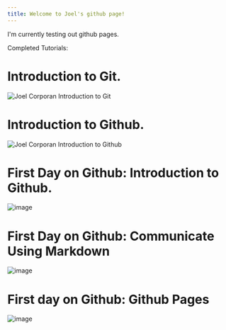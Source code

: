 ```yaml
---
title: Welcome to Joel's github page!
---
```


I'm currently testing out github pages.

Completed Tutorials:
# Introduction to Git.
![JoeI Corporan Introduction to Git](https://github.com/user-attachments/assets/48c002f7-9330-4e81-83d5-11a6385b9ce5)

# Introduction to Github.
![Joel Corporan Introduction to Github](https://github.com/user-attachments/assets/3d3f22d6-5413-48d7-825b-e64a1924c78c)

# First Day on Github: Introduction to Github.
![image](https://github.com/user-attachments/assets/4b54fb49-64fa-4a25-8ac0-7ddd30a4f806)
# First Day on Github: Communicate Using Markdown
![image](https://github.com/user-attachments/assets/4d0b821d-6b09-46fe-8bd9-973e3b652a5b)
# First day on Github: Github Pages
![image](https://github.com/user-attachments/assets/dac67d8a-cf23-4291-993b-443440f35138)

